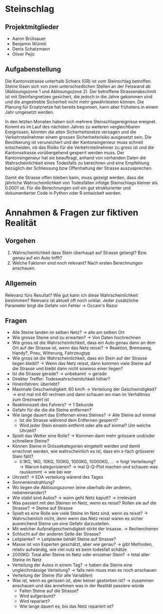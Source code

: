 # Steinschlag

## Projektmitglieder

- Aaron Brülisauer
- Benjamin Würmli
- Denis Schatzmann
- Oliver Pejic

## Aufgabenstellung

Die Kantonsstrasse unterhalb Schiers (GR) ist vom Steinschlag betroffen. Steine lösen sich von zwei unterschiedlichen Stellen an der Felswand ab (Ablösungszone 1 und Ablösungszone 2). Der betroffene Strassenabschnitt ist mit Steinfangnetzen gesichert, die jedoch in die Jahre gekommen sind und die angestrebte Sicherheit nicht mehr gewährleisten können. Die Planung für Ersatznetze hat bereits begonnen, kann aber frühstens in einem Jahr umgesetzt werden.

In den letzten Monaten haben sich mehrere Steinschlagereignisse ereignet. Kommt es im Lauf des nächsten Jahres zu weiteren vergleichbaren Ereignissen, könnten die alten Sicherheitsnetze versagen und die Verkehrsteilnehmer einem grossen Sicherheitsrisiko ausgesetzt sein. Die Bevölkerung ist verunsichert und der Kantonsingenieur muss schnell entscheiden, ob das Risiko für die Verkehrsteilnehmer zu gross ist und die Kantonsstrasse vorübergehend gesperrt werden muss. Der Kantonsingenieur hat sie beauftragt, anhand von vorhanden Daten die Wahrscheinlichkeit eines Todesfalls zu berechnen und eine Empfehlung bezüglich der Schliessung bzw Offenhaltung der Strasse auszusprechen.

Damit die Strasse offen bleiben kann, muss gezeigt werden, dass die jährliche Wahrscheinlichkeit von Todesfällen infolge Steinschlags kleiner als 0.0001 ist. Für die Berechnungen soll ein gut strukturierter und dokumentierter Code in Python oder R entwickelt werden.

# Annahmen & Fragen zur fiktiven Realität

## Vorgehen

1. Wahrscheinlichkeit dass Stein überhaupt auf Strasse gelangt? Bzw. genau auf ein Auto trifft?
2. Welche Faktoren sind noch relevant? Nach ersten Berechnungen anschauen.

## Allgemein

Relevanz fürs Resultat? Wie gut kann ich diese Wahrscheinlichkeit bestimmen? Relevanz ist aktuell oft noch unklar. Jeder zusätzliche Parameter birgt die Gefahr von Fehler -> Occam's Razor

## Fragen

- Alle Steine landen im selben Netz? -> alle am selben Ort
- Wie grosse Steine sind zu erwarten? -> Von Daten hochrechnen
- Wie gross ist die Wahrscheinlichkeit, dass ein Auto genau dann an dem Ort auf der Strasse ist, wenn das Netz reisst? -> Reaktion, Bremsweg, Handy?, Pneu, Witterung, Fahrzeugtyp
- Wie gross ist die Wahrscheinlichkeit, dass ein Stein auf der Strasse liegen bleibt? -> Wenn das Netz reisst, dann kommen viele Steine auf die Strasse und bleibt dann nicht sowieso einer liegen?
- Ist die Strasse gerade? -> unbekannt -> gerade
- Direkter Treffer: Todeswahrscheinlichkeit höher?
- Hineinfahren: überlebt?
- Maximale Geschwindigkeit: 60 km/h -> Verteilung der Geschwindigkeit? -> erst mal mit 60 rechnen und dann schauen wo man im Verhältniss zum Greznwert ist
- Reaktionszeit des Fahrers? -> 1 Sekunde
- Gefahr für die die die Steine entfernen?
- Wie lange dauert das Entfernen eines Steines? -> Alle Steine auf einmal
  - Ist die Strasse während dem Entfernen gesperrt?
  - Wird jeder Stein einzeln entfernt oder alle auf einmal? Um welche Uhrzeit?
- Spielt das Wetter eine Rolle? -> Kommen dann mehr grössere und/oder schnellere Steine?
- Können Steine in Grössekategorien eingeteilt werden und damit errechnet werden, wie wahrscheinlich es ist, dass ein x-fach grösserer Stein fällt?
  - 0.1KG, 1KG, 10KG, 100KG, 1000KG, 10000KG, ... -> folgt Verteileung? -> Warum kategorisieren? -> mal Q-Q-Plot machen und schauen was rauskommt -> wie bei wer
- Uhrzeit? -> EDA verteilung wärend des Tages
- Sonneneinstrahlung?
- Wo liegen die Ablösungszonen (eine oberhalb der anderen, nebeneinander)?
- Wie stabil sind Autos? -> wann geht Netz kaputt? -> irrelevant
- Was passiert mit den Steinen im Netz, wenn es reisst? Rollen sie auf die Strasse? -> Steine auf Strasse
- Spielt es eine Rolle wie viele Steine im Netz sind, wenn es reisst? -> Wahrscheinlich nicht, denn wenn das Netz reisst waren es sicher ausreichend Steine um eine Gefahr darzustellen.
- Mit welcher Aufprallgeschwindigkeit stirbt der Insasse. -> Recherchieren
- Schlucht auf der anderen Seite der Strasse?
- Leitplanke? -> Leitplanke behält Steine auf Strasse?
- Masse ist von Experten geschätzt, aber wie genau? -> gibt Methoden, relativ aufwändig, wie viel nutz es beim todesfall schätze
- 2000KG: Total aller Steine im Netz oder einzelner Stein? -> total aller Steine im Netz
- Verteilung der Autos in einem Tag? -> haben die Steine eine ungleichmässige Verteilung? -> falls nein muss man es noch anschauen
- Verteilung der Steine (für alle Variablen)
- Was ist, wenn es gerissen ist, aber keiner gestorben ist? -> zusammen anschauen und das annehmen was in der Realität passiere würde
  - Fallen Steine auf die Strasse?
  - Wird aufgeräumt?
  - Wird repariert?
  - Wie lange dauert es, bis das Netz repariert ist?
